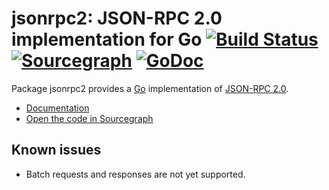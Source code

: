 # jsonrpc2: JSON-RPC 2.0 implementation for Go [![Build Status](https://travis-ci.org/sourcegraph/jsonrpc2.svg)](https://travis-ci.org/sourcegraph/jsonrpc2) [![Sourcegraph](https://sourcegraph.com/github.com/sourcegraph/jsonrpc2/-/badge.svg)](https://sourcegraph.com/github.com/sourcegraph/jsonrpc2?badge) [![GoDoc](https://godoc.org/github.com/sourcegraph/jsonrpc2?status.svg)](https://godoc.org/github.com/sourcegraph/jsonrpc2)


Package jsonrpc2 provides a [Go](https://golang.org) implementation of [JSON-RPC 2.0](http://www.jsonrpc.org/specification).

* [Documentation](https://pkg.go.dev/github.com/sourcegraph/jsonrpc2)
* [Open the code in Sourcegraph](https://sourcegraph.com/github.com/sourcegraph/jsonrpc2)

## Known issues

* Batch requests and responses are not yet supported.
